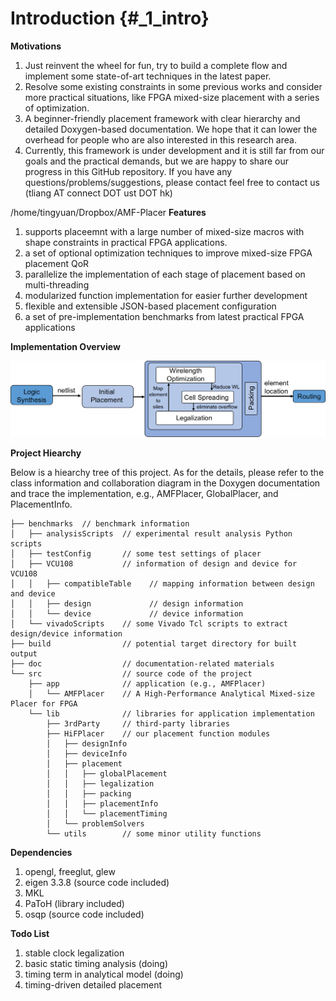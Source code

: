 # Introduction {#_1_intro}

**Motivations**

1. Just reinvent the wheel for fun, try to build a complete flow and implement some state-of-art techniques in the latest paper.
2. Resolve some existing constraints in some previous works and consider more practical situations, like FPGA mixed-size placement with a series of optimization.
3. A beginner-friendly placement framework with clear hierarchy and detailed Doxygen-based documentation. We hope that it can lower the overhead for people who are also interested in this research area.
4. Currently, this framework is under development and it is still far from our goals and the practical demands, but we are happy to share our progress in this GitHub repository. If you have any questions/problems/suggestions, please contact feel free to contact us (tliang AT connect DOT ust DOT hk)

/home/tingyuan/Dropbox/AMF-Placer
**Features**

1. supports placeemnt with a large number of mixed-size macros with shape constraints in practical FPGA applications.
2. a set of optional optimization techniques to improve mixed-size FPGA placement QoR
3. parallelize the implementation of each stage of placement based on multi-threading
4. modularized function implementation for easier further development
5. flexible and extensible JSON-based placement configuration
6. a set of pre-implementation benchmarks from latest practical FPGA applications

**Implementation Overview**

<img src="overview.png" alt="Implementation Overview" title="Implementation Overview" width="800" /> 

**Project Hiearchy**

Below is a hiearchy tree of this project. As for the details, please refer to the class information and collaboration diagram in the Doxygen documentation and trace the implementation, e.g., AMFPlacer, GlobalPlacer, and PlacementInfo.
```
├── benchmarks  // benchmark information
│   ├── analysisScripts  // experimental result analysis Python scripts
│   ├── testConfig       // some test settings of placer
│   ├── VCU108           // information of design and device for VCU108
│   │   ├── compatibleTable    // mapping information between design and device
│   │   ├── design             // design information
│   │   └── device             // device information
│   └── vivadoScripts    // some Vivado Tcl scripts to extract design/device information
├── build                // potential target directory for built output
├── doc                  // documentation-related materials
└── src                  // source code of the project
    ├── app              // application (e.g., AMFPlacer)
    │   └── AMFPlacer    // A High-Performance Analytical Mixed-size Placer for FPGA
    └── lib              // libraries for application implementation
        ├── 3rdParty     // third-party libraries
        ├── HiFPlacer    // our placement function modules
        │   ├── designInfo
        │   ├── deviceInfo
        │   ├── placement
        │   │   ├── globalPlacement
        │   │   ├── legalization
        │   │   ├── packing
        │   │   ├── placementInfo
        │   │   └── placementTiming
        │   └── problemSolvers
        └── utils        // some minor utility functions
```

**Dependencies**
1. opengl, freeglut, glew
2. eigen 3.3.8 (source code included)
3. MKL
4. PaToH (library included)
5. osqp (source code included)


**Todo List**
1. stable clock legalization
2. basic static timing analysis (doing)
3. timing term in analytical model (doing)
4. timing-driven detailed placement

